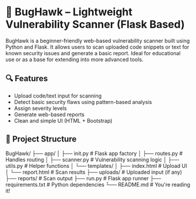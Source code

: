 # 🐞 BugHawk – Lightweight Vulnerability Scanner (Flask Based)

BugHawk is a beginner-friendly web-based vulnerability scanner built using Python and Flask. It allows users to scan uploaded code snippets or text for known security issues and generate a basic report. Ideal for educational use or as a base for extending into more advanced tools.

## 🔍 Features

- Upload code/text input for scanning
- Detect basic security flaws using pattern-based analysis
- Assign severity levels
- Generate web-based reports
- Clean and simple UI (HTML + Bootstrap)

## 📁 Project Structure

BugHawk/
├── app/
│ ├── init.py # Flask app factory
│ ├── routes.py # Handles routing
│ ├── scanner.py # Vulnerability scanning logic
│ ├── utils.py # Helper functions
│ └── templates/
│ ├── index.html # Upload UI
│ └── report.html # Scan results
├── uploads/ # Uploaded input (if any)
├── reports/ # Scan output
├── run.py # Flask app runner
├── requirements.txt # Python dependencies
└── README.md # You're reading it!

